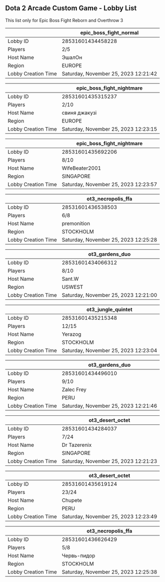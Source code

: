 ## Dota 2 Arcade Custom Game - Lobby List

This list only for Epic Boss Fight Reborn and Overthrow 3

|  | epic_boss_fight_normal |
| ------ | ------ |
| Lobby ID | 28531601434458228 |
| Players | 2/5 |
| Host Name | ЭшалОн |
| Region | EUROPE |
| Lobby Creation Time | Saturday, November 25, 2023 12:21:42 |


|  | epic_boss_fight_nightmare |
| ------ | ------ |
| Lobby ID | 28531601435315237 |
| Players | 2/10 |
| Host Name | свиня джакузі |
| Region | EUROPE |
| Lobby Creation Time | Saturday, November 25, 2023 12:23:15 |


|  | epic_boss_fight_nightmare |
| ------ | ------ |
| Lobby ID | 28531601435692206 |
| Players | 8/10 |
| Host Name | WifeBeater2001 |
| Region | SINGAPORE |
| Lobby Creation Time | Saturday, November 25, 2023 12:23:57 |


|  | ot3_necropolis_ffa |
| ------ | ------ |
| Lobby ID | 28531601436538503 |
| Players | 6/8 |
| Host Name | premonition |
| Region | STOCKHOLM |
| Lobby Creation Time | Saturday, November 25, 2023 12:25:28 |


|  | ot3_gardens_duo |
| ------ | ------ |
| Lobby ID | 28531601434066312 |
| Players | 8/10 |
| Host Name | Sant.W |
| Region | USWEST |
| Lobby Creation Time | Saturday, November 25, 2023 12:21:00 |


|  | ot3_jungle_quintet |
| ------ | ------ |
| Lobby ID | 28531601435215348 |
| Players | 12/15 |
| Host Name | Yerazog |
| Region | STOCKHOLM |
| Lobby Creation Time | Saturday, November 25, 2023 12:23:04 |


|  | ot3_gardens_duo |
| ------ | ------ |
| Lobby ID | 28531601434496010 |
| Players | 9/10 |
| Host Name | Zalec Frey |
| Region | PERU |
| Lobby Creation Time | Saturday, November 25, 2023 12:21:46 |


|  | ot3_desert_octet |
| ------ | ------ |
| Lobby ID | 28531601434284037 |
| Players | 7/24 |
| Host Name | Dr Tazerenix |
| Region | SINGAPORE |
| Lobby Creation Time | Saturday, November 25, 2023 12:21:23 |


|  | ot3_desert_octet |
| ------ | ------ |
| Lobby ID | 28531601435619124 |
| Players | 23/24 |
| Host Name | Chupete |
| Region | PERU |
| Lobby Creation Time | Saturday, November 25, 2023 12:23:49 |


|  | ot3_necropolis_ffa |
| ------ | ------ |
| Lobby ID | 28531601436626429 |
| Players | 5/8 |
| Host Name | Червь-пидор |
| Region | STOCKHOLM |
| Lobby Creation Time | Saturday, November 25, 2023 12:25:38 |


